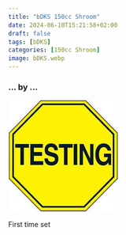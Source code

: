```yaml
---
title: "bDKS 150cc Shroom"
date: 2024-06-10T15:21:58+02:00
draft: false
tags: [bDKS]
categories: [150cc Shroom]
image: bDKS.webp
---
```

### ... by ...
![Nothing there](testing.jpg)

First time set